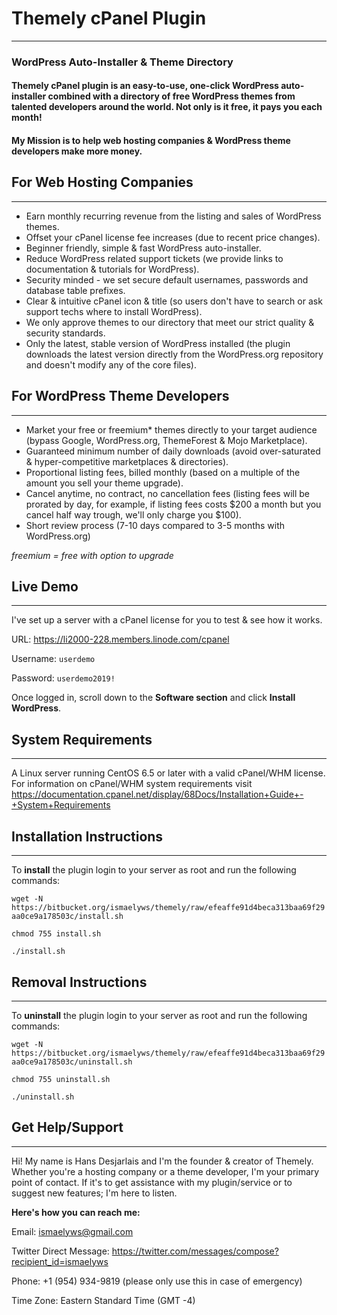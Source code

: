 # Themely cPanel Plugin
---

### WordPress Auto-Installer & Theme Directory

#### Themely cPanel plugin is an easy-to-use, one-click WordPress auto-installer combined with a directory of free WordPress themes from talented developers around the world. Not only is it free, it pays you each month!

#### My Mission is to help web hosting companies & WordPress theme developers make more money.


## For Web Hosting Companies
---

- Earn monthly recurring revenue from the listing and sales of WordPress themes.
- Offset your cPanel license fee increases (due to recent price changes).
- Beginner friendly, simple & fast WordPress auto-installer.
- Reduce WordPress related support tickets (we provide links to documentation & tutorials for WordPress).
- Security minded - we set secure default usernames, passwords and database table prefixes.
- Clear & intuitive cPanel icon & title (so users don't have to search or ask support techs where to install WordPress).
- We only approve themes to our directory that meet our strict quality & security standards.
- Only the latest, stable version of WordPress installed (the plugin downloads the latest version directly from the WordPress.org repository and doesn't modify any of the core files).


## For WordPress Theme Developers
---

- Market your free or freemium* themes directly to your target audience (bypass Google, WordPress.org, ThemeForest & Mojo Marketplace).
- Guaranteed minimum number of daily downloads (avoid over-saturated & hyper-competitive marketplaces & directories).
- Proportional listing fees, billed monthly (based on a multiple of the amount you sell your theme upgrade).
- Cancel anytime, no contract, no cancellation fees (listing fees will be prorated by day, for example, if listing fees costs $200 a month but you cancel half way trough, we'll only charge you $100).
- Short review process (7-10 days compared to 3-5 months with WordPress.org)

*freemium = free with option to upgrade*

## Live Demo
---

I've set up a server with a cPanel license for you to test & see how it works.

URL: https://li2000-228.members.linode.com/cpanel

Username: `userdemo`

Password: `userdemo2019!`

Once logged in, scroll down to the **Software section** and click **Install WordPress**.


## System Requirements
---

A Linux server running CentOS 6.5 or later with a valid cPanel/WHM license. For information on cPanel/WHM system requirements visit https://documentation.cpanel.net/display/68Docs/Installation+Guide+-+System+Requirements



## Installation Instructions
---

To **install** the plugin login to your server as root and run the following commands:

`wget -N https://bitbucket.org/ismaelyws/themely/raw/efeaffe91d4beca313baa69f29aa0ce9a178503c/install.sh`

`chmod 755 install.sh`

`./install.sh`


## Removal Instructions
---

To **uninstall** the plugin login to your server as root and run the following commands:

`wget -N https://bitbucket.org/ismaelyws/themely/raw/efeaffe91d4beca313baa69f29aa0ce9a178503c/uninstall.sh`

`chmod 755 uninstall.sh`

`./uninstall.sh`


## Get Help/Support
---

Hi! My name is Hans Desjarlais and I'm the founder & creator of Themely. Whether you're a hosting company or a theme developer, I'm your primary point of contact. If it's to get assistance with my plugin/service or to suggest new features; I'm here to listen.

**Here's how you can reach me:**

Email: ismaelyws@gmail.com

Twitter Direct Message: https://twitter.com/messages/compose?recipient_id=ismaelyws

Phone: +1 (954) 934-9819 (please only use this in case of emergency)

Time Zone: Eastern Standard Time (GMT -4)